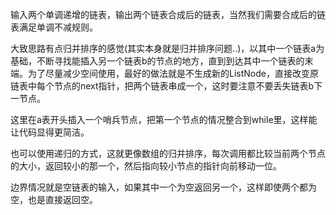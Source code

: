 
输入两个单调递增的链表，输出两个链表合成后的链表，当然我们需要合成后的链表满足单调不减规则。

大致思路有点归并排序的感觉(其实本身就是归并排序问题..)，以其中一个链表a为基础，不断寻找能插入另一个链表b的节点的地方，直到到达其中一个链表的末端。为了尽量减少空间使用，最好的做法就是不生成新的ListNode，直接改变原链表中每个节点的next指针，把两个链表串成一个，这时要注意不要丢失链表b下一节点。

这里在a表开头插入一个哨兵节点，把第一个节点的情况整合到while里，这样能让代码显得更简洁。

也可以使用递归的方式，这就更像数组的归并排序，每次调用都比较当前两个节点的大小，返回较小的那一个，然后指向较小节点的指针向前移动一位。

边界情况就是空链表的输入，如果其中一个为空返回另一个，这样即使两个都为空，也是直接返回空。